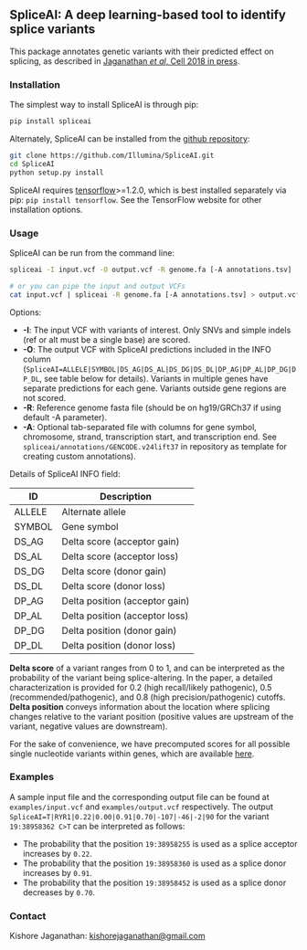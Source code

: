 ## SpliceAI: A deep learning-based tool to identify splice variants
This package annotates genetic variants with their predicted effect on splicing,
as described in [Jaganathan *et al*, Cell 2018 in press](https://URL_FOR_LATER).

### Installation
The simplest way to install SpliceAI is through pip:
```sh
pip install spliceai
```

Alternately, SpliceAI can be installed from the [github repository](https://github.com/Illumina/SpliceAI.git):
```sh
git clone https://github.com/Illumina/SpliceAI.git
cd SpliceAI
python setup.py install
```

SpliceAI requires [tensorflow](https://www.tensorflow.org/install/)>=1.2.0,
which is best installed separately via pip: `pip install tensorflow`. See
the TensorFlow website for other installation options.

### Usage
SpliceAI can be run from the command line:
```sh
spliceai -I input.vcf -O output.vcf -R genome.fa [-A annotations.tsv]

# or you can pipe the input and output VCFs
cat input.vcf | spliceai -R genome.fa [-A annotations.tsv] > output.vcf
```
Options:
 - **-I**: The input VCF with variants of interest. Only SNVs and simple indels
  (ref or alt must be a single base) are scored.
 - **-O**: The output VCF with SpliceAI predictions included in the INFO column
  (`SpliceAI=ALLELE|SYMBOL|DS_AG|DS_AL|DS_DG|DS_DL|DP_AG|DP_AL|DP_DG|DP_DL`,
  see table below for details). Variants in multiple genes have separate
  predictions for each gene. Variants outside gene regions are not scored.
 - **-R**: Reference genome fasta file (should be on hg19/GRCh37 if using
  default -A parameter).
 - **-A**: Optional tab-separated file with columns for gene symbol, chromosome,
  strand, transcription start, and transcription end. See
  `spliceai/annotations/GENCODE.v24lift37` in repository as template for
  creating custom annotations).

Details of SpliceAI INFO field:

|    ID    | Description |
| -------- | ----------- |
|  ALLELE  | Alternate allele |
|  SYMBOL  | Gene symbol |
|  DS_AG   | Delta score (acceptor gain) |
|  DS_AL   | Delta score (acceptor loss) |
|  DS_DG   | Delta score (donor gain) |
|  DS_DL   | Delta score (donor loss) |
|  DP_AG   | Delta position (acceptor gain) |
|  DP_AL   | Delta position (acceptor loss) |
|  DP_DG   | Delta position (donor gain) |
|  DP_DL   | Delta position (donor loss) |

**Delta score** of a variant ranges from 0 to 1, and can be interpreted as the probability of the variant being splice-altering. In the paper, a detailed characterization is provided for 0.2 (high recall/likely pathogenic), 0.5 (recommended/pathogenic), and 0.8 (high precision/pathogenic) cutoffs. **Delta position** conveys information about the location where splicing changes relative to the variant position (positive values are upstream of the variant, negative values are downstream).

For the sake of convenience, we have precomputed scores for all possible single nucleotide variants within genes, which are available [here](https://basespace.illumina.com/s/5u6ThOblecrh).

### Examples
A sample input file and the corresponding output file can be found at `examples/input.vcf` and `examples/output.vcf` respectively. The output `SpliceAI=T|RYR1|0.22|0.00|0.91|0.70|-107|-46|-2|90` for the variant `19:38958362 C>T` can be interpreted as follows:
* The probability that the position `19:38958255` is used as a splice acceptor increases by `0.22`.
* The probability that the position `19:38958360` is used as a splice donor increases by `0.91`.
* The probability that the position `19:38958452` is used as a splice donor decreases by `0.70`.

### Contact
Kishore Jaganathan: kishorejaganathan@gmail.com
